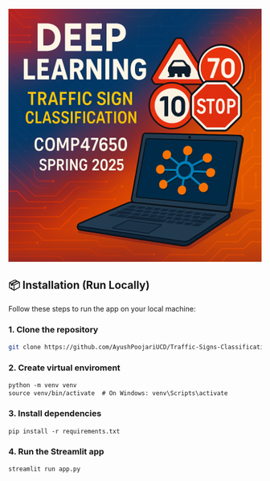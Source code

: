 ![Project Banner](https://github.com/AyushPoojariUCD/Traffic-Signs-Classifications/blob/main/Project%20Banner.png)

## 📦 Installation (Run Locally)

Follow these steps to run the app on your local machine:

### 1. Clone the repository
```bash
git clone https://github.com/AyushPoojariUCD/Traffic-Signs-Classifications.git
```

### 2. Create virtual enviroment
```
python -m venv venv
source venv/bin/activate  # On Windows: venv\Scripts\activate
```

### 3. Install dependencies
```
pip install -r requirements.txt
```

### 4. Run the Streamlit app
```
streamlit run app.py
```





